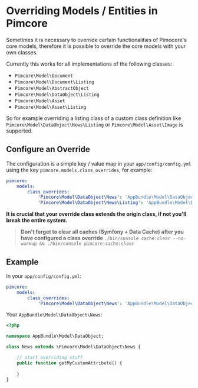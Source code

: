 # Overriding Models / Entities in Pimcore
 
Sometimes it is necessary to override certain functionalities of Pimocore's core models, therefore it is possible to 
override the core models with your own classes. 

Currently this works for all implementations of the following classes: 
- `Pimcore\Model\Document`
- `Pimcore\Model\Document\Listing`
- `Pimcore\Model\AbstractObject`
- `Pimcore\Model\DataObject\Listing`
- `Pimcore\Model\Asset`
- `Pimcore\Model\Asset\Listing` 

So for example overriding a listing class of a custom class definition like `Pimcore\Model\DataObject\News\Listing` or 
`Pimcore\Model\Asset\Image` is supported. 

## Configure an Override 

The configuration is a simple key / value map in your `app/config/config.yml` using the key 
`pimcore.models.class_overrides`, for example: 

```yaml 
pimcore:
    models:
        class_overrides:
            'Pimcore\Model\DataObject\News': 'AppBundle\Model\DataObject\News'
            'Pimcore\Model\DataObject\News\Listing': 'AppBundle\Model\DataObject\News\Listing'
```

**It is crucial that your override class extends the origin class, if not you'll break the entire system.**

> **Don't forget to clear all caches (Symfony + Data Cache) after you have configured a class override**
`./bin/console cache:clear --no-warmup && ./bin/console pimcore:cache:clear`

## Example 

In your `app/config/config.yml`: 

```yaml 
pimcore:
    models:
        class_overrides:
            'Pimcore\Model\DataObject\News': 'AppBundle\Model\DataObject\News'
```

Your `AppBundle\Model\DataObject\News`: 

```php
<?php 

namespace AppBundle\Model\DataObject; 

class News extends \Pimcore\Model\DataObject\News {

    // start overriding stuff 
    public function getMyCustomAttribute() {
        
    }
}
```
